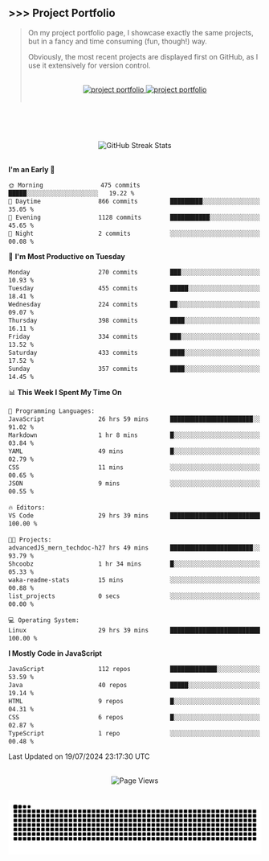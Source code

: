 ## >>> Project Portfolio

> On my project portfolio page, I showcase exactly the same projects, but in a fancy and time consuming (fun, though!) way.
>
> Obviously, the most recent projects are displayed first on GitHub, as I use it extensively for version control.
>
> <br>
>
> <div align="center">
>  <a href="https://shcoobz.github.io/">
>    <img src="https://img.shields.io/badge/portfolio_&hairsp;_page-Link-28a745?style=for-the-badge&logo=github" alt="project portfolio"/>
>  </a>
>
> <a href="https://github.com/Shcoobz/list_projects">
>     <img src="https://img.shields.io/badge/github_projects-List-28a745?style=for-the-badge&logo=github" alt="project portfolio"/>
>   </a>
> </div>
>
> <br>

<br>

##

<br>

<!-- GitHub Streak Stats -->
<div align="center">
  <img src="https://github-readme-streak-stats.herokuapp.com/?user=Shcoobz&theme=whatsapp-dark2&border=28A745&currStreakNum=28A745&sideNums=28A745" alt="GitHub Streak Stats"/>
  <!-- shadow-green  -->
</div>

<br>

<!--START_SECTION:waka-->
**I'm an Early 🐤** 

```text
🌞 Morning                475 commits         █████░░░░░░░░░░░░░░░░░░░░   19.22 % 
🌆 Daytime                866 commits         █████████░░░░░░░░░░░░░░░░   35.05 % 
🌃 Evening                1128 commits        ███████████░░░░░░░░░░░░░░   45.65 % 
🌙 Night                  2 commits           ░░░░░░░░░░░░░░░░░░░░░░░░░   00.08 % 
```
📅 **I'm Most Productive on Tuesday** 

```text
Monday                   270 commits         ███░░░░░░░░░░░░░░░░░░░░░░   10.93 % 
Tuesday                  455 commits         █████░░░░░░░░░░░░░░░░░░░░   18.41 % 
Wednesday                224 commits         ██░░░░░░░░░░░░░░░░░░░░░░░   09.07 % 
Thursday                 398 commits         ████░░░░░░░░░░░░░░░░░░░░░   16.11 % 
Friday                   334 commits         ███░░░░░░░░░░░░░░░░░░░░░░   13.52 % 
Saturday                 433 commits         ████░░░░░░░░░░░░░░░░░░░░░   17.52 % 
Sunday                   357 commits         ████░░░░░░░░░░░░░░░░░░░░░   14.45 % 
```


📊 **This Week I Spent My Time On** 

```text
💬 Programming Languages: 
JavaScript               26 hrs 59 mins      ███████████████████████░░   91.02 % 
Markdown                 1 hr 8 mins         █░░░░░░░░░░░░░░░░░░░░░░░░   03.84 % 
YAML                     49 mins             █░░░░░░░░░░░░░░░░░░░░░░░░   02.79 % 
CSS                      11 mins             ░░░░░░░░░░░░░░░░░░░░░░░░░   00.65 % 
JSON                     9 mins              ░░░░░░░░░░░░░░░░░░░░░░░░░   00.55 % 

🔥 Editors: 
VS Code                  29 hrs 39 mins      █████████████████████████   100.00 % 

🐱‍💻 Projects: 
advancedJS_mern_techdoc-h27 hrs 49 mins      ███████████████████████░░   93.79 % 
Shcoobz                  1 hr 34 mins        █░░░░░░░░░░░░░░░░░░░░░░░░   05.33 % 
waka-readme-stats        15 mins             ░░░░░░░░░░░░░░░░░░░░░░░░░   00.88 % 
list_projects            0 secs              ░░░░░░░░░░░░░░░░░░░░░░░░░   00.00 % 

💻 Operating System: 
Linux                    29 hrs 39 mins      █████████████████████████   100.00 % 
```

**I Mostly Code in JavaScript** 

```text
JavaScript               112 repos           █████████████░░░░░░░░░░░░   53.59 % 
Java                     40 repos            █████░░░░░░░░░░░░░░░░░░░░   19.14 % 
HTML                     9 repos             █░░░░░░░░░░░░░░░░░░░░░░░░   04.31 % 
CSS                      6 repos             █░░░░░░░░░░░░░░░░░░░░░░░░   02.87 % 
TypeScript               1 repo              ░░░░░░░░░░░░░░░░░░░░░░░░░   00.48 % 
```




 Last Updated on 19/07/2024 23:17:30 UTC
<!--END_SECTION:waka-->

<br>

<!-- Visitor counter -->
<div align="center">
   <img src="https://komarev.com/ghpvc/?username=Shcoobz&style=for-the-badge&color=28A745&label=Page+Views" alt="Page Views"/>
</div>

##

<!-- Snake eating commits -->
<div align="center">
<img alt="GitHub Snake" src="https://raw.githubusercontent.com/Shcoobz/Shcoobz/output/github-contribution-grid-snake-dark.svg" />
</div>
